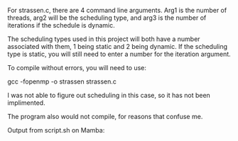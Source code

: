 For strassen.c, there are 4 command line arguments. Arg1 is the number of threads, arg2 will be the scheduling type,
and arg3 is the number of iterations if the schedule is dynamic.

The scheduling types used in this project will both have a number associated with them, 1 being static and 2 being dynamic. If the scheduling type is static,
you will still need to enter a number for the iteration argument.

To compile without errors, you will need to use:

gcc -fopenmp -o strassen strassen.c

I was not able to figure out scheduling in this case, so it has not been implimented.

The program also would not compile, for reasons that confuse me.

Output from script.sh on Mamba: